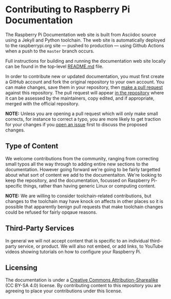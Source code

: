 # Contributing to Raspberry Pi Documentation

The Raspberry Pi Documentation web site is built from Asciidoc source using a Jekyll and Python toolchain. The web site is automatically deployed to the raspberrypi.org site — pushed to production — using Github Actions when a push to the `master` branch occurs.

Full instructions for building and running the documentation web site locally can be found in the top-level [README.md](https://github.com/raspberrypi/documentation/blob/develop/README.md) file.

In order to contribute new or updated documentation, you must first create a GitHub account and fork the original repository to your own account. You can make changes, save them in your repository, then [make a pull request](https://docs.github.com/en/github/collaborating-with-pull-requests/proposing-changes-to-your-work-with-pull-requests/creating-a-pull-request-from-a-fork) against this repository. The pull request will appear [in the repository](https://github.com/raspberrypi/documentation/pulls) where it can be assessed by the maintainers, copy edited, and if appropriate, merged with the official repository.

**NOTE:** Unless you are opening a pull request which will only make small corrects, for instance to correct a typo, you are more likely to get traction for your changes if you [open an issue](https://github.com/raspberrypi/documentation/issues) first to discuss the proposed changes.

## Type of Content

We welcome contributions from the community, ranging from correcting small typos all the way through to adding entire new sections to the documentation. However going forward we're going to be fairly targetted about what sort of content we add to the documentaiton. We're looking to keep the repository, and the documentation, focussed on Raspberry Pi-specific things, rather than having generic Linux or computing content.

**NOTE:** We are willing to consider toolchain-related contributions, but changes to the toolchain may have knock on affects in other places so it is possible that apparently benign pull requests that make toolchain changes could be refused for fairly opqaue reasons. 

## Third-Party Services

In general we will not accept content that is specific to an individual third-party service, or product. We will also not embed, or add links, to YouTube videos showing tutorials on how to configure your Raspberry Pi.

## Licensing 

The documentation is under a [Creative Commons Attribution-Sharealike](https://creativecommons.org/licenses/by-sa/4.0/) (CC BY-SA 4.0) license. By contributing content to this repository you are agreeing to place your contributions under this license.
